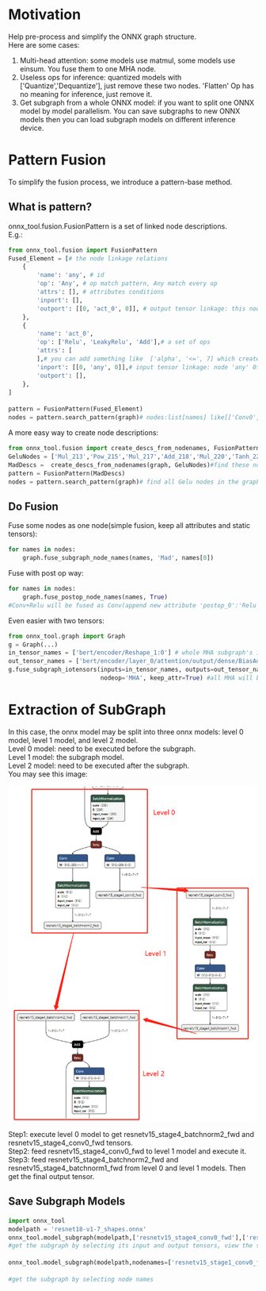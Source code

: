 # Motivation
Help pre-process and simplify the ONNX graph structure.  
Here are some cases:
1. Multi-head attention: some models use matmul, some models use einsum. You fuse them to one MHA node.
2. Useless ops for inference: quantized models with ['Quantize','Dequantize'], just remove these two nodes. 'Flatten' Op
has no meaning for inference, just remove it.
3. Get subgraph from a whole ONNX model: if you want to split one ONNX model by model parallelism. You can save subgraphs to 
new ONNX models then you can load subgraph models on different inference device.

# Pattern Fusion
To simplify the fusion process, we introduce a pattern-base method.
## What is pattern?
onnx_tool.fusion.FusionPattern is a set of linked node descriptions.   
E.g.:  
```python
from onnx_tool.fusion import FusionPattern
Fused_Element = [# the node linkage relations
    {
        'name': 'any', # id
        'op': 'Any', # op match pattern, Any match every op
        'attrs': [], # attributes conditions 
        'inport': [], 
        'outport': [[0, 'act_0', 0]], # output tensor linkage: this node's 0th tensor to node 'act_0' 0th input tenosr
    },
    {
        'name': 'act_0',
        'op': ['Relu', 'LeakyRelu', 'Add'],# a set of ops
        'attrs': [
        ],# you can add something like  ['alpha', '<=', 7] which creates a condition that node.alpha<=7
        'inport': [[0, 'any', 0]],# input tensor linkage: node 'any' 0th output tensor to this node 0th input tensor 
        'outport': [],
    },
]

pattern = FusionPattern(Fused_Element)
nodes = pattern.search_pattern(graph)# nodes:list[names] like[['Conv0','Relu1'],['Linear2','Add3'],...]
```
A more easy way to create node descriptions:
```python
from onnx_tool.fusion import create_descs_from_nodenames, FusionPattern
GeluNodes = ['Mul_213','Pow_215','Mul_217','Add_218','Mul_220','Tanh_221','Add_223','Mul_224']
MadDescs =  create_descs_from_nodenames(graph, GeluNodes)#find these nodes in the graph, build a nodedescs for them
pattern = FusionPattern(MadDescs)
nodes = pattern.search_pattern(graph)# find all Gelu nodes in the graph
```

## Do Fusion
Fuse some nodes as one node(simple fusion, keep all attributes and static tensors):
```python
for names in nodes:
    graph.fuse_subgraph_node_names(names, 'Mad', names[0])
```
Fuse with post op way:
```python
for names in nodes:
    graph.fuse_postop_node_names(names, True)
#Conv+Relu will be fused as Conv(append new attribute 'postop_0':'Relu')
```
Even easier with two tensors:
```python
from onnx_tool.graph import Graph
g = Graph(...)
in_tensor_names = ['bert/encoder/Reshape_1:0'] # whole MHA subgraph's input tensor name
out_tensor_names = ['bert/encoder/layer_0/attention/output/dense/BiasAdd:0'] # whole MHA subgraph's output tensor name
g.fuse_subgraph_iotensors(inputs=in_tensor_names, outputs=out_tensor_names, name_prefix='MHA',
                          nodeop='MHA', keep_attr=True) #all MHA will be fused
```


# Extraction of SubGraph
In this case, the onnx model may be split into three onnx models: level 0 model, level 1 model, and level 2 model.  
Level 0 model: need to be executed before the subgraph.  
Level 1 model: the subgraph model.  
Level 2 model: need to be executed after the subgraph.  
You may see this image:
<p align="center">
  <img src="./resnet18_subgraph.png">
</p>

Step1: execute level 0 model to get resnetv15_stage4_batchnorm2_fwd and resnetv15_stage4_conv0_fwd tensors.  
Step2: feed resnetv15_stage4_conv0_fwd to level 1 model and execute it.  
Step3: feed resnetv15_stage4_batchnorm2_fwd and resnetv15_stage4_batchnorm1_fwd from level 0 and level 1 models. Then 
get the final output tensor.    

## Save Subgraph Models
```python
import onnx_tool
modelpath = 'resnet18-v1-7_shapes.onnx'
onnx_tool.model_subgraph(modelpath,['resnetv15_stage4_conv0_fwd'],['resnetv15_stage4_batchnorm1_fwd']) 
#get the subgraph by selecting its input and output tensors, view the source code for more usages.

onnx_tool.model_subgraph(modelpath,nodenames=['resnetv15_stage1_conv0_fwd','resnetv15_stage1_batchnorm0_fwd', \ 
                                                                                     'resnetv15_stage1_relu0_fwd'])
#get the subgraph by selecting node names

```    